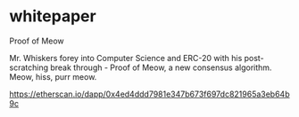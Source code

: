 # whitepaper
Proof of Meow

Mr. Whiskers forey into Computer Science and ERC-20 with his post-scratching break through - Proof of Meow, a new consensus algorithm. Meow, hiss, purr meow.

https://etherscan.io/dapp/0x4ed4ddd7981e347b673f697dc821965a3eb64b9c
